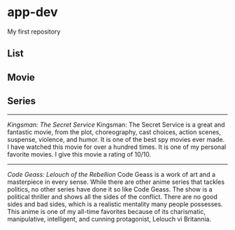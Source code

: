 # app-dev
My first repository
## List
## Movie
## Series
__________________________________________________________________
*Kingsman: The Secret Service*
Kingsman: The Secret Service is a great and fantastic movie, from the plot, choreography, cast choices, action scenes, suspense, violence, and humor. It is one of the best spy movies ever made. I have watched this movie for over a hundred times. It is one of my personal favorite movies. I give this movie a rating of 10/10.
__________________________________________________________________
*Code Geass: Lelouch of the Rebellion*
Code Geass is a work of art and a masterpiece in every sense. While there are other anime series that tackles politics, no other series have done it so like Code Geass. The show is a political thriller and shows all the sides of the conflict. There are no good sides and bad sides, which is a realistic mentality many people possesses. This anime is one of my all-time favorites because of its charismatic, manipulative, intelligent, and cunning protagonist, Lelouch vi Britannia.
